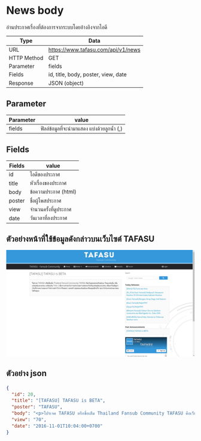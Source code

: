 # News body
อ่านประกาศเรื่องที่ต้องการจากระบบโดยอ้างอิงจากไอดี

Type | Data
--- | ---
URL | https://www.tafasu.com/api/v1/news
HTTP Method | GET
Parameter | fields
Fields |id, title, body, poster, view, date
Response | JSON (object)

## Parameter
Parameter | value
--- | ---
fields | ฟิลล์ข้อมูลที่จะนำมาแสดง แบ่งด้วยลูกน้ำ (,)
## Fields
Fields| value
--- | ---
id | ไอดีของประกาศ
title | หัวเรื่องของประกาศ
body | ข้อความประกาศ (html)
poster | ชื่อผู้โพสประกาศ
view | จำนวนครั้งที่ดูประกาศ
date | วันเวลาที่ลงประกาศ


## ตัวอย่างหน้าที่ใช้ข้อมูลดังกล่าวบนเว็บไซต์ TAFASU
![](/images/preview_newsid.png)

## ตัวอย่าง json
```json
{
  "id": 20,
  "title": "[TAFASU] TAFASU is BETA",
  "poster": "TAFASU",
  "body": "<p>โปรเจค TAFASU หรือชื่อเต็ม Thailand Fansub Community TAFASU คือเว็บชุมชนคนรักอนิเมะ โดยแฟนซับ เพื่อแฟนอนิเมะทุกคน เหมือนกับ Tirkx :) ซึ่งทางค่ายหวังว่าจะอำนวยความสะดวกให้กับแฟนอนิเมะทุกคน เพื่อแก้ไขปัญหาเว็บที่นำผลงานของเราไปหาผลกำไรจากโฆษณา และสร้างชุมชนแฟนอนิเมะที่อบอุ่นอีกครั้ง! อยากให้ทุกคนช่วยมาลองใช้กันดูนะ</p>\r\n",
  "view": "70",
  "date": "2016-11-01T10:04:00+0700"
}
```
